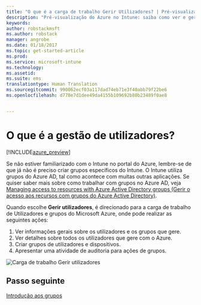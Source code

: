 ```yaml
---
title: "O que é a carga de trabalho Gerir Utilizadores? | Pré-visualização do Azure no Intune | Documentos da Microsoft"
description: "Pré-visualização do Azure no Intune: saiba como ver e gerir utilizadores com o Microsoft Intune e Azure."
keywords: 
author: robstackmsft
ms.author: robstack
manager: angrobe
ms.date: 01/18/2017
ms.topic: get-started-article
ms.prod: 
ms.service: microsoft-intune
ms.technology: 
ms.assetid: 
ms.suite: ems
translationtype: Human Translation
ms.sourcegitcommit: 990062ecf03a117dad74eb71e3f40abb79f22be6
ms.openlocfilehash: d778e7d1dee49da4155b109692b80b23489f0ae8


---
```


# <a name="what-is-user-management"></a>O que é a gestão de utilizadores?


[!INCLUDE[azure_preview](../includes/azure_preview.md)]

Se não estiver familiarizado com o Intune no portal do Azure, lembre-se de que já não é preciso criar grupos específicos do Intune. O Intune utiliza grupos do Azure AD, tal como acontece com muitas outras aplicações.
Se quiser saber mais sobre como trabalhar com grupos no Azure AD, veja [Managing access to resources with Azure Active Directory groups (Gerir o acesso aos recursos com grupos do Azure Active Directory)](https://docs.microsoft.com/en-us/azure/active-directory/active-directory-manage-groups).

Quando escolhe **Gerir utilizadores**, é direcionado para a carga de trabalho de Utilizadores e grupos do Microsoft Azure, onde pode realizar as seguintes ações:

1. Ver informações gerais sobre os utilizadores e os grupos que gere.
2. Ver detalhes sobre todos os utilizadores que gere com o Azure.
3. Criar grupos de utilizadores e dispositivos.
4. Apresentar uma atividade de auditoria para ações de grupos.

![Carga de trabalho Gerir utilizadores](./media/manage-users.png)


## <a name="next-step"></a>Passo seguinte

[Introdução aos grupos](/intune-azure/manage-users/get-started-with-groups)



<!--HONumber=Feb17_HO1-->


